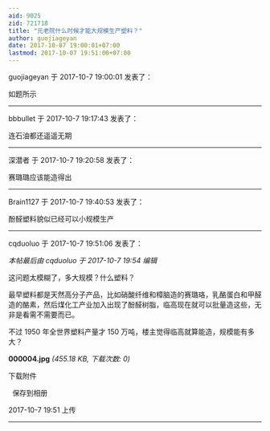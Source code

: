 ```yaml
---
aid: 9025
zid: 721718
title: "元老院什么时候才能大规模生产塑料？"
author: guojiageyan
date: 2017-10-07 19:00:01+07:00
lastmod: 2017-10-07 19:51:00+07:00
---
```


guojiageyan 于 2017-10-7 19:00:01 发表了：

如题所示

---

bbbullet 于 2017-10-7 19:17:43 发表了：

连石油都还遥遥无期

---

深潜者 于 2017-10-7 19:20:58 发表了：

赛璐璐应该能造得出

---

Brain1127 于 2017-10-7 19:40:53 发表了：

酚醛塑料貌似已经可以小规模生产

---

cqduoluo 于 2017-10-7 19:51:06 发表了：

_本帖最后由 cqduoluo 于 2017-10-7 19:54 编辑_

这问题太模糊了，多大规模？什么塑料？

最早塑料都是天然高分子产品，比如硝酸纤维和樟脑造的赛璐珞，乳酪蛋白和甲醛造的酪素，然后煤化工产业加入出现了酚醛树脂，临高现在就可以批量造这些，无非是看需不需要而已。

不过 1950 年全世界塑料产量才 150 万吨，楼主觉得临高就算能造，规模能有多大？

**000004.jpg** _(455.18 KB, 下载次数: 0)_

下载附件

&nbsp;
保存到相册

2017-10-7 19:51 上传

---
